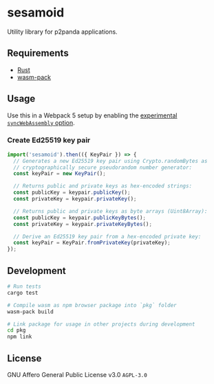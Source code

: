 # sesamoid

Utility library for p2panda applications.

## Requirements

* [Rust](https://www.rust-lang.org/learn/get-started)
* [wasm-pack](https://rustwasm.github.io/wasm-pack/installer/)

## Usage

Use this in a Webpack 5 setup by enabling the [experimental `syncWebAssembly`
option](https://webpack.js.org/configuration/experiments/).

### Create Ed25519 key pair

```js
import('sesamoid').then(({ KeyPair }) => {
  // Generates a new Ed25519 key pair using Crypto.randomBytes as
  // cryptographically secure pseudorandom number generator:
  const keyPair = new KeyPair();

  // Returns public and private keys as hex-encoded strings:
  const publicKey = keypair.publicKey();
  const privateKey = keypair.privateKey();

  // Returns public and private keys as byte arrays (Uint8Array):
  const publicKey = keypair.publicKeyBytes();
  const privateKey = keypair.privateKeyBytes();

  // Derive an Ed25519 key pair from a hex-encoded private key:
  const keyPair = KeyPair.fromPrivateKey(privateKey);
});
```

## Development

```bash
# Run tests
cargo test

# Compile wasm as npm browser package into `pkg` folder
wasm-pack build

# Link package for usage in other projects during development
cd pkg
npm link
```

## License

GNU Affero General Public License v3.0 `AGPL-3.0`
